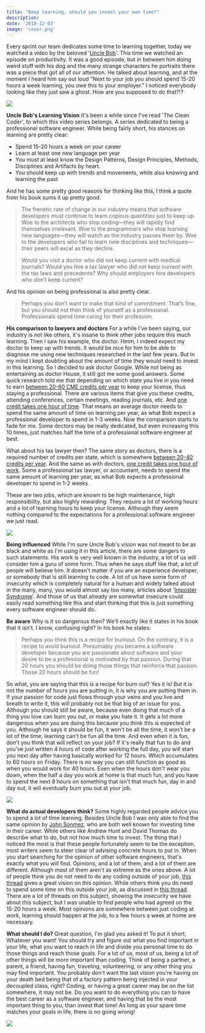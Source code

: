 ```yaml
---
title: "Keep learning, should you invest your own time?"
description: 
date: '2018-12-03'
image: 'cover.png'
---
```


Every sprint our team dedicates some time to learning together, today we watched a video by the beloved '[Uncle Bob](https://sites.google.com/site/unclebobconsultingllc/)'. This time we watched an episode on productivity. It was a good episode, but in between him doing weird stuff with his dog and the many strange characters he portraits there was a piece that got all of our attention. He talked about learning, and at the moment I heard him say out loud "Next to your job you should spend 15-20 hours a week learning, you owe this to your employer." I noticed everybody looking like they just saw a ghost. How are you supposed to do that?!?

![](https://thepracticaldev.s3.amazonaws.com/i/ko7x2fa9ztpp9m150vgb.jpg)

**Uncle Bob's Learning Vision**
It's been a while since I've read 'The Clean Coder', to which this video series belongs. A series dedicated to being a professional software engineer. While being fairly short, his stances on learning are pretty clear:
 - Spend 15-20 hours a week on your career
 - Learn at least one new language per year
 - You must at least know the Design Patterns, Design Principles, Methods, Disciplines and Artifacts by heart.
 - You should keep up with trends and movements, while also knowing and learning the past
 
 And he has some pretty good reasons for thinking like this,  I think a quote from his book sums it up pretty good. 

> The frenetic rate of change in our industry means that software developers must continue to learn copious quantities just to keep up. Woe to the architects who stop coding—they will rapidly find themselves irrelevant. Woe to the programmers who stop learning new languages—they will watch as the industry passes them by. Woe to the developers who fail to learn new disciplines and techniques—their peers will excel as they decline.
> 
> Would you visit a doctor who did not keep current with medical journals? Would you hire a tax lawyer who did not keep current with the tax laws and precedents? Why should employers hire developers who don’t keep current?

And his opinion on being professional is also pretty clear.

> Perhaps you don’t want to make that kind of commitment. That’s fine, but you should not then think of yourself as a professional. Professionals spend time caring for their profession.

**His comparison to lawyers and doctors**
For a while I've been saying, our industry is not like others, it's insane to think other jobs require this much learning. Then I saw his example, the doctor. Hmm, I indeed expect my doctor to keep up with trends. It would be nice for him to be able to diagnose me using new techniques researched in the last few years. But in my mind I kept doubting about the amount of time they would need to invest in this learning. So I decided to ask doctor Google. While not being as entertaining as doctor House, it still got me some good answers. Some quick research told me that depending on which state you live in you need to earn [between 20-60 CME credits per year](https://www.boardvitals.com/blog/cme-requirements-by-state/) to keep your license, thus staying a professional. There are various items that give you these credits, attending conferences, certain meetings, reading journals, etc. And [one credit takes one hour of time](https://www.cdc.gov/cecredit/calculating-ce.html). That means an average doctor needs to spend the same amount of time on learning per year, as what Bob expect a professional developer to spend in 1-3 weeks. Now the comparison starts to fade for me. Some doctors may be really dedicated, but even increasing this 10 times, just matches half the time of a professional software engineer at best. 

What about his tax lawyer then? The same story as doctors, there is a required number of credits per state, which is somewhere [between 20-40 credits per year](https://www.westerncpe.com/resources/cpe-requirements/). And the same as with doctors, [one credit takes one hour of work](https://www.cdc.gov/cecredit/calculating-ce.html). Some a professional tax lawyer, or accountant, needs to spend the same amount of learning per year, as what Bob expects a professional developer to spend in 1-2 weeks. 

These are two jobs, which are known to be high maintenance, high responsibility, but also highly rewarding. They require a lot of working hours and a lot of learning hours to keep your license. Although they seem nothing compared to the expectations for a professional software engineer we just read.

![](https://thepracticaldev.s3.amazonaws.com/i/f7unlmbnfjt6eonfyoqp.jpg)

**Being influenced**
While I'm sure Uncle Bob's vision was not meant to be as black and white as I'm using it in this article, there are some dangers to such statements. His work is very well known in the industry, a lot of us will consider him a guru of some form. Thus when he says stuff like that, a lot of people will believe him. It doesn't matter if you are an experience developer, or somebody that is still learning to code. A lot of us have some form of insecurity which is completely natural for a human and widely talked about in the many, many, you would almost say too many, articles about '[Imposter Syndrome](https://dev.to/search?q=Imposter%20Syndrome)'. And those of us that already are somewhat insecure could easily read something like this and start thinking that this is just something every software engineer should do. 

**Be aware**
Why is it so dangerous then? We'll exactly like it states in his book that it isn't. I know, confusing right? In his book he states:

> Perhaps you think this is a recipe for burnout. On the contrary, it is a recipe to avoid burnout. Presumably you became a software developer because you are passionate about software and your desire to be a professional is motivated by that passion. During that 20 hours you should be doing those things that reinforce that passion. Those 20 hours should be fun!

So what, you are saying that this is a recipe for burn out? Yes it is! But it is not the number of hours you are putting in, it is why you are putting them in. If your passion for code just flows through your veins and you live and breath to write it, this will probably not be that big of an issue for you. Although you should still be aware, because even doing that much of a thing you love can burn you out, or make you hate it. It gets a lot more dangerous when you are doing this because you think this is expected of you. Although he says it should be fun, it won't be all the time, it won't be a lot of the time, learning can't be fun all the time. And even when it is fun, don't you think that will reflect on your job? If it's really that fun to do and you've just written 4 hours of code after working the full day, you will start you next day after having basically worked for 12 hours. Which accumulates to 60 hours on Friday. There is no way you can still function as good as when you would work for 40 hours. Even when the hours don't wear you down, when the half a day you work at home is that much fun, and you have to spend the next 8 hours on something that isn't that much fun, day in and day out, it will eventually burn you out at your job.

![](https://thepracticaldev.s3.amazonaws.com/i/h004rnl3i5ydnwblyep1.png)

**What do actual developers think?**
Some highly regarded people advice you to spend a lot of time learning. Besides Uncle Bob I was only able to find the same opinion by [John Sonmez](https://simpleprogrammer.com/developer-skills-updated/), who are both well known for investing time in their career. While others like Andrew Hunt and David Thomas do describe what to do, but not how much time to invest. The thing that I noticed the most is that these people fortunately seem to be the exception, most writers seem to steer clear of advising concrete hours to put in. When you start searching for the opinion of other software engineers, that's exactly what you will find. Opinions, and a lot of them, and a lot of them are different. Although most of them aren't as extreme as the ones above. A lot of people think you do not need to do any coding outside of your job, [this thread](https://softwareengineering.stackexchange.com/questions/114819/are-9-to-5-programmers-looked-down-upon) gives a great vision on this opinion. While others think you do need to spend some time on this outside your job, as discussed in [this thread](https://softwareengineering.stackexchange.com/questions/177651/how-do-developers-find-the-time-to-stay-on-top-of-latest-technologies). There are a lot of threads on this subject, showing the insecurity we have about this subject, but I was unable to find people who had agreed on the 15-20 hours a week. Most opinions are somewhere between just coding at work, learning should happen at the job, to a few hours a week at home are necessary.

**What should I do?**
Great question, I'm glad you asked it! To put it short; Whatever you want! You should try and figure out what you find important in your life, what you want to reach in life and divide you personal time to do those things and reach those goals. For a lot of us, most of us, being a lot of other things will be more important than coding. Think of being a partner, a parent, a friend, having fun, traveling, volunteering, or any other thing you may find important. You probably don't want the last vision you're having on your death bed being that of a factory pattern being injected in your decoupled class, right? Coding, or having a great career may be on the list somewhere, it may not be. Do you want to do everything you can to have the best career as a software engineer, and having that be the most important thing to you, than invest that time! As long as your spare time matches your goals in life, there is no going wrong!

![](https://thepracticaldev.s3.amazonaws.com/i/ogifj4m2hinmdktebrd0.jpg)

